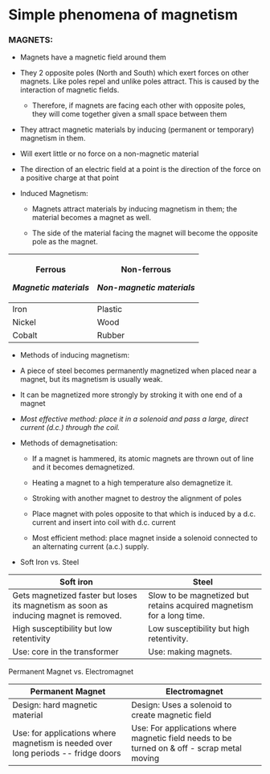 # Simple phenomena of magnetism

### MAGNETS:

-   Magnets have a magnetic field around them

-   They 2 opposite poles (North and South) which exert forces on other magnets. Like poles repel and unlike poles attract. This is caused by the interaction of magnetic fields.

    -   Therefore, if magnets are facing each other with opposite poles, they will come together given a small space between them
-   They attract magnetic materials by inducing (permanent or temporary) magnetism in them.

-   Will exert little or no force on a non-magnetic material

-   The direction of an electric field at a point is the direction of the force on a positive charge at that point

-   Induced Magnetism:

    -   Magnets attract materials by inducing magnetism in them; the material becomes a magnet as well.

    -   The side of the material facing the magnet will become the opposite pole as the magnet.

<table>
<tbody><tr>
<th><p><strong>Ferrous</strong></p>
<p><em>Magnetic materials</em></p></th>
<th><p><strong>Non-ferrous</strong></p>
<p><em>Non-magnetic materials</em></p></th>
</tr>
</tbody><tbody>
<tr class="odd">
<td>Iron</td>
<td>Plastic</td>
</tr>
<tr class="even">
<td>Nickel</td>
<td>Wood</td>
</tr>
<tr class="odd">
<td>Cobalt</td>
<td>Rubber</td>
</tr>
</tbody>
</table>

-   Methods of inducing magnetism:

-   A piece of steel becomes permanently magnetized when placed near a magnet, but its magnetism is usually weak.

-   It can be magnetized more strongly by stroking it with one end of a magnet

-   *Most effective method: place it in a solenoid and pass a large, direct current (d.c.) through the coil.*

-   Methods of demagnetisation:

    -   If a magnet is hammered, its atomic magnets are thrown out of line and it becomes demagnetized.

    -   Heating a magnet to a high temperature also demagnetize it.

    -   Stroking with another magnet to destroy the alignment of poles

    -   Place magnet with poles opposite to that which is induced by a d.c. current and insert into coil with d.c. current

    -   Most efficient method: place magnet inside a solenoid connected to an alternating current (a.c.) supply.

-   Soft Iron vs. Steel

| Soft iron | Steel |
| --- | --- |
| Gets magnetized faster but loses its magnetism as soon as inducing magnet is removed. | Slow to be magnetized but retains acquired magnetism for a long time. |
| High susceptibility but low retentivity | Low susceptibility but high retentivity. |
| Use: core in the transformer | Use: making magnets. |

Permanent Magnet vs. Electromagnet

| Permanent Magnet | Electromagnet |
| --- | --- |
| Design: hard magnetic material | Design: Uses a solenoid to create magnetic field |
| Use: for applications where magnetism is needed over long periods -- fridge doors | Use: For applications where magnetic field needs to be turned on & off - scrap metal moving |
